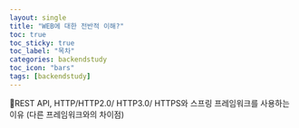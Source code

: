 ```yaml
---
layout: single
title: "WEB에 대한 전반적 이해?"
toc: true
toc_sticky: true
toc_label: "목차"
categories: backendstudy
toc_icon: "bars"
tags: [backendstudy]
---
```


📘REST API, HTTP/HTTP2.0/ HTTP3.0/ HTTPS와 스프링 프레임워크를 사용하는 이유 (다른 프레임워크와의 차이점)